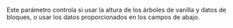 Este parámetro controla si usar la altura de los árboles de vanilla y datos de bloques, o usar los datos proporcionados en los campos de abajo.